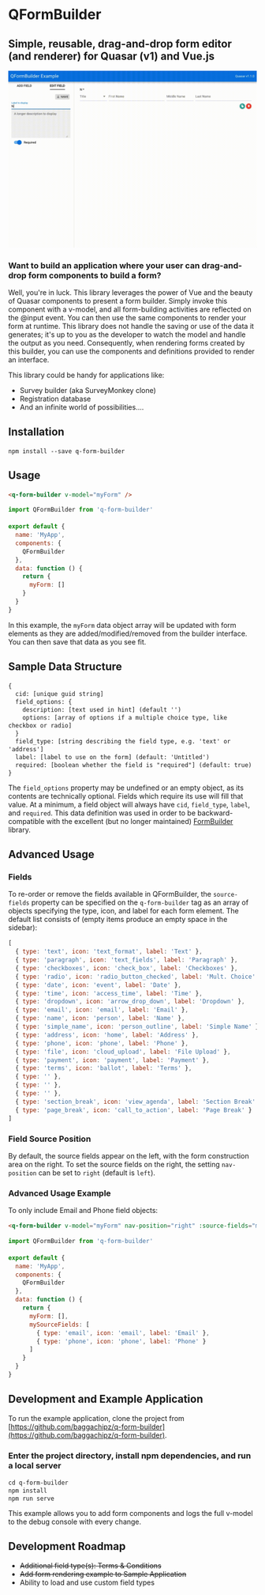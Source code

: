 # QFormBuilder
## Simple, reusable, drag-and-drop form editor (and renderer) for Quasar (v1) and Vue.js

![QFormBuilder usage demo](src/assets/qformbuilder.gif?raw=true "Demo")

### Want to build an application where your user can drag-and-drop form components to build a form? 

Well, you're in luck. This library leverages the power of Vue and the beauty of Quasar components to present a form builder. Simply invoke this component with a v-model, and all form-building activities are reflected on the @input event. You can then use the same components to render your form at runtime. This library does not handle the saving or use of the data it generates; it's up to you as the developer to watch the model and handle the output as you need. Consequently, when rendering forms created by this builder, you can use the components and definitions provided to render an interface.

This library could be handy for applications like:
 * Survey builder (aka SurveyMonkey clone)
 * Registration database
 * And an infinite world of possibilities....

## Installation

```
npm install --save q-form-builder
```

## Usage
```html
<q-form-builder v-model="myForm" />
```
```javascript
import QFormBuilder from 'q-form-builder'

export default {
  name: 'MyApp',
  components: {
    QFormBuilder
  },
  data: function () {
    return {
      myForm: []
    }
  }
}
```
In this example, the `myForm` data object array will be updated with form elements as they are added/modified/removed from the builder interface. You can then save that data as you see fit.

## Sample Data Structure
```
{
  cid: [unique guid string]
  field_options: {
    description: [text used in hint] (default '')
    options: [array of options if a multiple choice type, like checkbox or radio]
  }
  field_type: [string describing the field type, e.g. 'text' or 'address']
  label: [label to use on the form] (default: 'Untitled')
  required: [boolean whether the field is "required"] (default: true)
}
```
The `field_options` property may be undefined or an empty object, as its contents are technically optional. Fields which require its use will fill that value. At a minimum, a field object will always have `cid`, `field_type`, `label`, and `required`. This data definition was used in order to be backward-compatible with the excellent (but no longer maintained) [FormBuilder](https://github.com/dobtco/formbuilder) library. 

## Advanced Usage

### Fields
To re-order or remove the fields available in QFormBuilder, the `source-fields` property can be specified on the `q-form-builder` tag as an array of objects specifying the type, icon, and label for each form element. The default list consists of (empty items produce an empty space in the sidebar):

```javascript
[
  { type: 'text', icon: 'text_format', label: 'Text' },
  { type: 'paragraph', icon: 'text_fields', label: 'Paragraph' },
  { type: 'checkboxes', icon: 'check_box', label: 'Checkboxes' },
  { type: 'radio', icon: 'radio_button_checked', label: 'Mult. Choice' },
  { type: 'date', icon: 'event', label: 'Date' },
  { type: 'time', icon: 'access_time', label: 'Time' },
  { type: 'dropdown', icon: 'arrow_drop_down', label: 'Dropdown' },
  { type: 'email', icon: 'email', label: 'Email' },
  { type: 'name', icon: 'person', label: 'Name' },
  { type: 'simple_name', icon: 'person_outline', label: 'Simple Name' },
  { type: 'address', icon: 'home', label: 'Address' },
  { type: 'phone', icon: 'phone', label: 'Phone' },
  { type: 'file', icon: 'cloud_upload', label: 'File Upload' },
  { type: 'payment', icon: 'payment', label: 'Payment' },
  { type: 'terms', icon: 'ballot', label: 'Terms' },
  { type: '' },
  { type: '' },
  { type: '' },
  { type: 'section_break', icon: 'view_agenda', label: 'Section Break' },
  { type: 'page_break', icon: 'call_to_action', label: 'Page Break' }
]
```

### Field Source Position
By default, the source fields appear on the left, with the form construction area on the right. To set the source fields on the right, the setting `nav-position` can be set to `right` (default is `left`).

### Advanced Usage Example

To only include Email and Phone field objects:

```html
<q-form-builder v-model="myForm" nav-position="right" :source-fields="mySourceFields" />
```

```javascript
import QFormBuilder from 'q-form-builder'

export default {
  name: 'MyApp',
  components: {
    QFormBuilder
  },
  data: function () {
    return {
      myForm: [],
      mySourceFields: [
        { type: 'email', icon: 'email', label: 'Email' },
        { type: 'phone', icon: 'phone', label: 'Phone' }
      ]
    }
  }
}
```

## Development and Example Application
To run the example application, clone the project from [https://github.com/baggachipz/q-form-builder](https://github.com/baggachipz/q-form-builder).

### Enter the project directory, install npm dependencies, and run a local server
```
cd q-form-builder
npm install
npm run serve
```

This example allows you to add form components and logs the full v-model to the debug console with every change.

## Development Roadmap
 * ~~Additional field type(s): Terms & Conditions~~
 * ~~Add form rendering example to Sample Application~~
 * Ability to load and use custom field types
